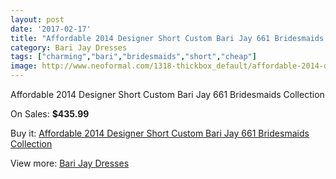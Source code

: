 ```yaml
---
layout: post
date: '2017-02-17'
title: "Affordable 2014 Designer Short Custom Bari Jay 661 Bridesmaids Collection"
category: Bari Jay Dresses
tags: ["charming","bari","bridesmaids","short","cheap"]
image: http://www.neoformal.com/1318-thickbox_default/affordable-2014-designer-short-custom-bari-jay-661-bridesmaids-collection.jpg
---
```

Affordable 2014 Designer Short Custom Bari Jay 661 Bridesmaids Collection

On Sales: **$435.99**
<a href="https://www.neoformal.com/en/bari-jay-dresses/472-affordable-2014-designer-short-custom-bari-jay-661-bridesmaids-collection.html"><amp-img layout="responsive" width="600" height="600" src="//www.neoformal.com/1318-thickbox_default/affordable-2014-designer-short-custom-bari-jay-661-bridesmaids-collection.jpg" alt="Affordable 2014 Designer Short Custom Bari Jay 661 Bridesmaids Collection 0" /></a>
<a href="https://www.neoformal.com/en/bari-jay-dresses/472-affordable-2014-designer-short-custom-bari-jay-661-bridesmaids-collection.html"><amp-img layout="responsive" width="600" height="600" src="//www.neoformal.com/1319-thickbox_default/affordable-2014-designer-short-custom-bari-jay-661-bridesmaids-collection.jpg" alt="Affordable 2014 Designer Short Custom Bari Jay 661 Bridesmaids Collection 1" /></a>
<a href="https://www.neoformal.com/en/bari-jay-dresses/472-affordable-2014-designer-short-custom-bari-jay-661-bridesmaids-collection.html"><amp-img layout="responsive" width="600" height="600" src="//www.neoformal.com/1320-thickbox_default/affordable-2014-designer-short-custom-bari-jay-661-bridesmaids-collection.jpg" alt="Affordable 2014 Designer Short Custom Bari Jay 661 Bridesmaids Collection 2" /></a>

Buy it: [Affordable 2014 Designer Short Custom Bari Jay 661 Bridesmaids Collection](https://www.neoformal.com/en/bari-jay-dresses/472-affordable-2014-designer-short-custom-bari-jay-661-bridesmaids-collection.html "Affordable 2014 Designer Short Custom Bari Jay 661 Bridesmaids Collection")

View more: [Bari Jay Dresses](https://www.neoformal.com/en/6-bari-jay-dresses "Bari Jay Dresses")